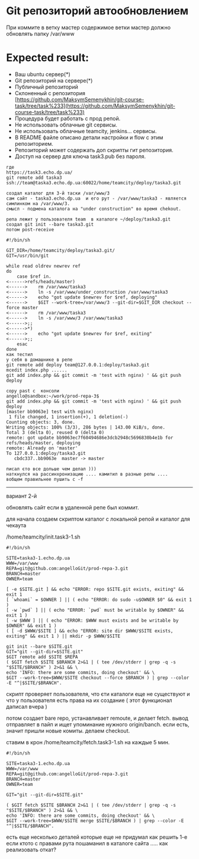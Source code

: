 
# Git репозиторий автообновлением

При коммите в ветку мастер содержимое ветки мастер должно обновлять папку /var/www

# Expected result:
- Ваш ubuntu сервер(*)
- Git репозиторий на сервере(*)
- Публичный репозиторий
- Склоненный с репозитория [https://github.com/MaksymSemenykhin/git-course-task/tree/task%233](https://github.com/MaksymSemenykhin/git-course-task/tree/task%233)
- Процедура будет работать с прод репой.
- Не использовать облачные git сервисы.
- Не использовать облачные teamcity, jenkins... сервисы.
- В README файле описано детали настройки и flow с этим репозиторием.
- Репозиторий может содержать доп скрипты гит репозитория.
- Доступ на сервер для ключа task3.pub без пароля.
```console
где
https://task3.echo.dp.ua/
git remote add taska3 ssh://team@taska3.echo.dp.ua:60022/home/teamcity/deploy/taska3.git

создал каталог для 3-й таски /var/www/3  
сам сайт - taska3.echo.dp.ua  и его рут - /var/www/taska3 - является симлинком на /var/www/3.
смысл - подмена каталога на "under construction" во время chekout.

репа лежит у пользователя team  в каталоге ~/deploy/taska3.git
создал git init --bare taska3.git
потом post-receive 

#!/bin/sh

GIT_DIR=/home/teamcity/deploy/taska3.git/
GIT=/usr/bin/git

while read oldrev newrev ref
do
    case $ref in.
<------>refs/heads/master)
<------>    rm /var/www/taska3
<------>    ln -s /var/www/under_construction /var/www/taska3
<------>    echo "got update $newrev for $ref, deploying"
<------>    $GIT --work-tree=/var/www/3 --git-dir=$GIT_DIR checkout --force master
<------>    rm /var/www/taska3
<------>    ln -s /var/www/3 /var/www/taska3
<------>;;
<------>*)
<------>    echo "got update $newrev for $ref, exiting"
<------>;;
    esac
done
как тестил 
у себя в домашнике в репе 
git remote add deploy team@127.0.0.1:deploy/taska3.git
mcedit index.php ......
git add index.php && git commit -m 'test with nginx) ' && git push deploy

copy past c  консоли
angello@sandbox:~/work/prod-repa-3$ 
git add index.php && git commit -m 'test with nginx) ' && git push deploy
[master bb9063e] test with nginx)
 1 file changed, 1 insertion(+), 1 deletion(-)
Counting objects: 3, done.
Writing objects: 100% (3/3), 286 bytes | 143.00 KiB/s, done.
Total 3 (delta 0), reused 0 (delta 0)
remote: got update bb9063ec7f60494686e3dcb2948c5696830b4e1b for refs/heads/master, deploying
remote: Already on 'master'
To 127.0.0.1:deploy/taska3.git
   cbdc337..bb9063e  master -> master

писал єто все дольше чем делал ))) 
наткнулся на рассинхронизацию .... камитил в разные репы .... 
вобщем правильнее пушить с -f 
```
-----------------------------------------------------------

вариант 2-й

обновлять сайт если в удаленной репе был коммит.

для начала создаем скриптом каталог с локальной репой и каталог для чекаута

/home/teamcity/init.task3-1.sh
```
#!/bin/sh

SITE=taska3-1.echo.dp.ua
WWW=/var/www
REPA=git@github.com:angelloGit/prod-repa-3.git
BRANCH=master
OWNER=team

[ -e $SITE.git ] && echo "ERROR: repo $SITE.git exists, exiting" && exit 1
[ `whoami` = $OWNER ] || ( echo "ERROR: do sudo -u$OWNER $0" && exit 1 )
[ -w `pwd` ] || ( echo "ERROR: `pwd` must be writable by $OWNER" && exit 1 )
[ -w $WWW ] || ( echo "ERROR: $WWW must exists and be writable by $OWNER" && exit 1 )
( [ -d $WWW/$SITE ] && echo "ERROR: site dir $WWW/$SITE exists, exiting" && exit 1 ) || mkdir -p $WWW/$SITE

git init --bare $SITE.git
GIT="git --git-dir=$SITE.git"
$GIT remote add $SITE $REPA
( $GIT fetch $SITE $BRANCH 2>&1 | ( tee /dev/stderr | grep -q -s "$SITE/$BRANCH" ) 2>&1 && \
echo 'INFO: there are some commits, doing checkout' && \
$GIT --work-tree=$WWW/$SITE checkout --force $BRANCH ) | grep --color -E "^|$SITE/$BRANCH".
```

скрипт проверяет пользователя, что єти каталоги еще не существуют и что у пользователя есть права на их создание 
( этот функционал даписал вчера ) 

потом создает bare repo, устанавливает remoute,  и делает fetch.
вывод отправляет в пайп и ищет упоминание нужного origin/banch.
если есть, значит пришли новые комиты. делаем checkout.

ставим в крон /home/teamcity/fetch.task3-1.sh  на каждые 5 мин.
```
#!/bin/sh

SITE=taska3-1.echo.dp.ua
WWW=/var/www
REPA=git@github.com:angelloGit/prod-repa-3.git
BRANCH=master
OWNER=team

GIT="git --git-dir=$SITE.git"

( $GIT fetch $SITE $BRANCH 2>&1 | ( tee /dev/stderr | grep -q -s "$SITE/$BRANCH" ) 2>&1 && \
echo 'INFO: there are some commits, doing checkout' && \
$GIT --work-tree=$WWW/$SITE merge $SITE/$BRANCH ) | grep --color -E "^|$SITE/$BRANCH".
```

есть еще несколько деталей которые еще не придумал как решить 
1-е если ктото с правами рута пошаманил в каталоге сайта ..... 
как реализовать откат?

